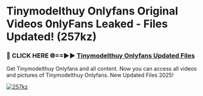 # Tinymodelthuy Onlyfans Original Videos 0nlyFans Leaked - Files Updated! (257kz)

<h3>🔴 CLICK HERE 🌐==►► <a href="https://tinyurl.com/ehrbuxhb" rel="nofollow">Tinymodelthuy Onlyfans Updated Files</a></h3>

Get Tinymodelthuy Onlyfans and all content. Now you can access all videos and pictures of Tinymodelthuy Onlyfans. New Updated Files 2025!

[![257kz](https://i.imgur.com/lVYEuWS.gif)](https://tinyurl.com/ehrbuxhb)
